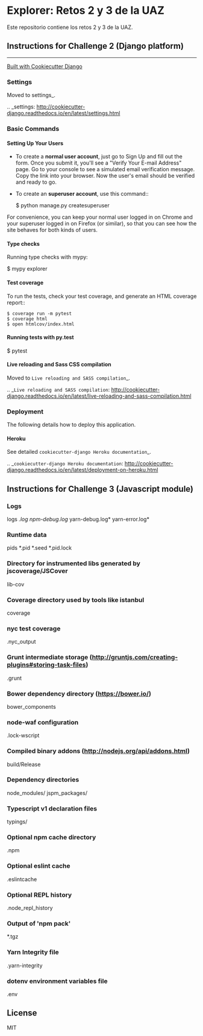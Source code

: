 # Explorer: Retos 2 y 3 de la UAZ

Este repositorio contiene los retos 2 y 3 de la UAZ.


## Instructions for Challenge 2 (Django platform)
--------------

[Built with Cookiecutter Django](https://github.com/cookiecutter/cookiecutter-django/)

### Settings
Moved to settings_.

.. _settings: http://cookiecutter-django.readthedocs.io/en/latest/settings.html

### Basic Commands
#### Setting Up Your Users

* To create a **normal user account**, just go to Sign Up and fill out the form. Once you submit it, you'll see a "Verify Your E-mail Address" page. Go to your console to see a simulated email verification message. Copy the link into your browser. Now the user's email should be verified and ready to go.

* To create an **superuser account**, use this command::

    $ python manage.py createsuperuser

For convenience, you can keep your normal user logged in on Chrome and your superuser logged in on Firefox (or similar), so that you can see how the site behaves for both kinds of users.

#### Type checks

Running type checks with mypy:

  $ mypy explorer

#### Test coverage

To run the tests, check your test coverage, and generate an HTML coverage report::

    $ coverage run -m pytest
    $ coverage html
    $ open htmlcov/index.html

#### Running tests with py.test

  $ pytest

####  Live reloading and Sass CSS compilation

Moved to `Live reloading and SASS compilation`_.

.. _`Live reloading and SASS compilation`: http://cookiecutter-django.readthedocs.io/en/latest/live-reloading-and-sass-compilation.html

### Deployment

The following details how to deploy this application.

#### Heroku

See detailed `cookiecutter-django Heroku documentation`_.

.. _`cookiecutter-django Heroku documentation`: http://cookiecutter-django.readthedocs.io/en/latest/deployment-on-heroku.html









## Instructions for Challenge 3 (Javascript module)


### Logs
logs
*.log
npm-debug.log*
yarn-debug.log*
yarn-error.log*

### Runtime data
pids
*.pid
*.seed
*.pid.lock

### Directory for instrumented libs generated by jscoverage/JSCover
lib-cov

### Coverage directory used by tools like istanbul
coverage

### nyc test coverage
.nyc_output

### Grunt intermediate storage (http://gruntjs.com/creating-plugins#storing-task-files)
.grunt

### Bower dependency directory (https://bower.io/)
bower_components

### node-waf configuration
.lock-wscript

### Compiled binary addons (http://nodejs.org/api/addons.html)
build/Release

### Dependency directories
node_modules/
jspm_packages/

### Typescript v1 declaration files
typings/

### Optional npm cache directory
.npm

### Optional eslint cache
.eslintcache

### Optional REPL history
.node_repl_history

### Output of 'npm pack'
*.tgz

### Yarn Integrity file
.yarn-integrity

### dotenv environment variables file
.env


## License

MIT
